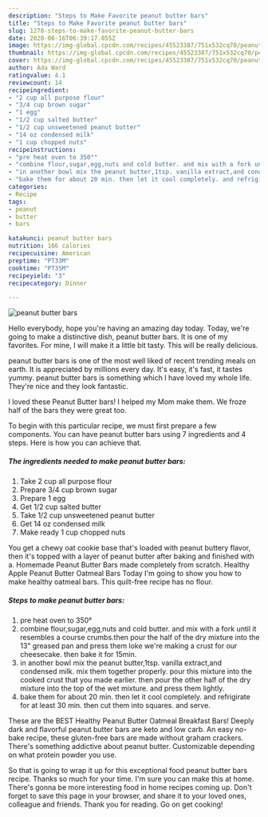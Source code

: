 ```yaml
---
description: "Steps to Make Favorite peanut butter bars"
title: "Steps to Make Favorite peanut butter bars"
slug: 1278-steps-to-make-favorite-peanut-butter-bars
date: 2020-06-16T06:39:17.055Z
image: https://img-global.cpcdn.com/recipes/45523387/751x532cq70/peanut-butter-bars-recipe-main-photo.jpg
thumbnail: https://img-global.cpcdn.com/recipes/45523387/751x532cq70/peanut-butter-bars-recipe-main-photo.jpg
cover: https://img-global.cpcdn.com/recipes/45523387/751x532cq70/peanut-butter-bars-recipe-main-photo.jpg
author: Ada Ward
ratingvalue: 4.1
reviewcount: 14
recipeingredient:
- "2 cup all purpose flour"
- "3/4 cup brown sugar"
- "1 egg"
- "1/2 cup salted butter"
- "1/2 cup unsweetened peanut butter"
- "14 oz condensed milk"
- "1 cup chopped nuts"
recipeinstructions:
- "pre heat oven to 350°"
- "combine flour,sugar,egg,nuts and cold butter. and mix with a fork until it resembles a course crumbs.then pour the half of the dry mixture into the 13&#34; greased pan and press them loke we&#39;re making a crust for our cheesecake. then bake it for 15min."
- "in another bowl mix the peanut butter,1tsp. vanilla extract,and condensed milk. mix them together properly. pour this mixture into the cooked crust that you made earlier. then pour the other half of the dry mixture into the top of the wet mixture. and press them lightly."
- "bake them for about 20 min. then let it cool completely. and refrigirate for at least 30 min. then cut them into squares.  and serve."
categories:
- Recipe
tags:
- peanut
- butter
- bars

katakunci: peanut butter bars 
nutrition: 166 calories
recipecuisine: American
preptime: "PT33M"
cooktime: "PT35M"
recipeyield: "3"
recipecategory: Dinner

---
```



![peanut butter bars](https://img-global.cpcdn.com/recipes/45523387/751x532cq70/peanut-butter-bars-recipe-main-photo.jpg)

Hello everybody, hope you're having an amazing day today. Today, we're going to make a distinctive dish, peanut butter bars. It is one of my favorites. For mine, I will make it a little bit tasty. This will be really delicious.

peanut butter bars is one of the most well liked of recent trending meals on earth. It is appreciated by millions every day. It's easy, it's fast, it tastes yummy. peanut butter bars is something which I have loved my whole life. They're nice and they look fantastic.

I loved these Peanut Butter bars! I helped my Mom make them. We froze half of the bars they were great too.


To begin with this particular recipe, we must first prepare a few components. You can have peanut butter bars using 7 ingredients and 4 steps. Here is how you can achieve that.

<!--inarticleads1-->

##### The ingredients needed to make peanut butter bars:

1. Take 2 cup all purpose flour
1. Prepare 3/4 cup brown sugar
1. Prepare 1 egg
1. Get 1/2 cup salted butter
1. Take 1/2 cup unsweetened peanut butter
1. Get 14 oz condensed milk
1. Make ready 1 cup chopped nuts


You get a chewy oat cookie base that&#39;s loaded with peanut buttery flavor, then it&#39;s topped with a layer of peanut butter after baking and finished with a. Homemade Peanut Butter Bars made completely from scratch. Healthy Apple Peanut Butter Oatmeal Bars Today I&#39;m going to show you how to make healthy oatmeal bars. This quilt-free recipe has no flour. 

<!--inarticleads2-->

##### Steps to make peanut butter bars:

1. pre heat oven to 350°
1. combine flour,sugar,egg,nuts and cold butter. and mix with a fork until it resembles a course crumbs.then pour the half of the dry mixture into the 13&#34; greased pan and press them loke we&#39;re making a crust for our cheesecake. then bake it for 15min.
1. in another bowl mix the peanut butter,1tsp. vanilla extract,and condensed milk. mix them together properly. pour this mixture into the cooked crust that you made earlier. then pour the other half of the dry mixture into the top of the wet mixture. and press them lightly.
1. bake them for about 20 min. then let it cool completely. and refrigirate for at least 30 min. then cut them into squares.  and serve.


These are the BEST Healthy Peanut Butter Oatmeal Breakfast Bars! Deeply dark and flavorful peanut butter bars are keto and low carb. An easy no-bake recipe, these gluten-free bars are made without graham crackers. There&#39;s something addictive about peanut butter. Customizable depending on what protein powder you use. 

So that is going to wrap it up for this exceptional food peanut butter bars recipe. Thanks so much for your time. I'm sure you can make this at home. There's gonna be more interesting food in home recipes coming up. Don't forget to save this page in your browser, and share it to your loved ones, colleague and friends. Thank you for reading. Go on get cooking!

